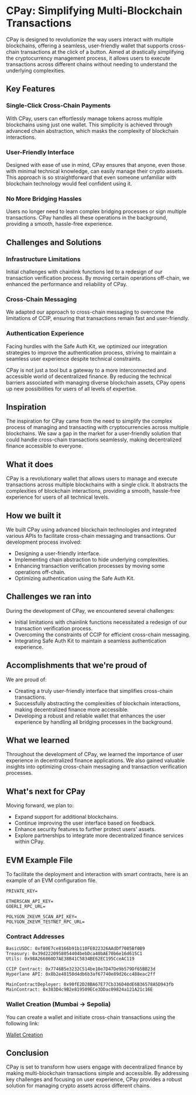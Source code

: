 # CPay: Simplifying Multi-Blockchain Transactions

CPay is designed to revolutionize the way users interact with multiple blockchains, offering a seamless, user-friendly wallet that supports cross-chain transactions at the click of a button. Aimed at drastically simplifying the cryptocurrency management process, it allows users to execute transactions across different chains without needing to understand the underlying complexities.

## Key Features

### Single-Click Cross-Chain Payments
With CPay, users can effortlessly manage tokens across multiple blockchains using just one wallet. This simplicity is achieved through advanced chain abstraction, which masks the complexity of blockchain interactions.

### User-Friendly Interface
Designed with ease of use in mind, CPay ensures that anyone, even those with minimal technical knowledge, can easily manage their crypto assets. This approach is so straightforward that even someone unfamiliar with blockchain technology would feel confident using it.

### No More Bridging Hassles
Users no longer need to learn complex bridging processes or sign multiple transactions. CPay handles all these operations in the background, providing a smooth, hassle-free experience.

## Challenges and Solutions

### Infrastructure Limitations
Initial challenges with chainlink functions led to a redesign of our transaction verification process. By moving certain operations off-chain, we enhanced the performance and reliability of CPay.

### Cross-Chain Messaging
We adapted our approach to cross-chain messaging to overcome the limitations of CCIP, ensuring that transactions remain fast and user-friendly.

### Authentication Experience
Facing hurdles with the Safe Auth Kit, we optimized our integration strategies to improve the authentication process, striving to maintain a seamless user experience despite technical constraints.

CPay is not just a tool but a gateway to a more interconnected and accessible world of decentralized finance. By reducing the technical barriers associated with managing diverse blockchain assets, CPay opens up new possibilities for users of all levels of expertise.


## Inspiration
The inspiration for CPay came from the need to simplify the complex process of managing and transacting with cryptocurrencies across multiple blockchains. We saw a gap in the market for a user-friendly solution that could handle cross-chain transactions seamlessly, making decentralized finance accessible to everyone.

## What it does
CPay is a revolutionary wallet that allows users to manage and execute transactions across multiple blockchains with a single click. It abstracts the complexities of blockchain interactions, providing a smooth, hassle-free experience for users of all technical levels.

## How we built it
We built CPay using advanced blockchain technologies and integrated various APIs to facilitate cross-chain messaging and transactions. Our development process involved:
- Designing a user-friendly interface.
- Implementing chain abstraction to hide underlying complexities.
- Enhancing transaction verification processes by moving some operations off-chain.
- Optimizing authentication using the Safe Auth Kit.

## Challenges we ran into
During the development of CPay, we encountered several challenges:
- Initial limitations with chainlink functions necessitated a redesign of our transaction verification process.
- Overcoming the constraints of CCIP for efficient cross-chain messaging.
- Integrating Safe Auth Kit to maintain a seamless authentication experience.

## Accomplishments that we're proud of
We are proud of:
- Creating a truly user-friendly interface that simplifies cross-chain transactions.
- Successfully abstracting the complexities of blockchain interactions, making decentralized finance more accessible.
- Developing a robust and reliable wallet that enhances the user experience by handling all bridging processes in the background.

## What we learned
Throughout the development of CPay, we learned the importance of user experience in decentralized finance applications. We also gained valuable insights into optimizing cross-chain messaging and transaction verification processes.

## What's next for CPay
Moving forward, we plan to:
- Expand support for additional blockchains.
- Continue improving the user interface based on feedback.
- Enhance security features to further protect users' assets.
- Explore partnerships to integrate more decentralized finance services within CPay.

## EVM Example File

To facilitate the deployment and interaction with smart contracts, here is an example of an EVM configuration file.

```plaintext
PRIVATE_KEY=

ETHERSCAN_API_KEY=
GOERLI_RPC_URL=

POLYGON_ZKEVM_SCAN_API_KEY=
POLYGON_ZKEVM_TESTNET_RPC_URL=
```

### Contract Addresses

```plaintext
BasicUSDC: 0xf80E7ce8166b91b110FE022326AAdDf7085Bf0B9
Treasury: 0x39d2220958054404bebDca40bAE70b6e16d615C1
Utils: 0x98A266860D7AE38B41C5834BE62EC195CceAC119

CCIP Contract: 0x7746B5e3232C514be10e7D47De9b579Df65BB23d
Hyperlane API: 0x8b2e48150d4db6b3af67740e89d26cc488eac2ff

MainContractDeployer: 0x90fE2D28BA67E77Cb336D40dE6B36578A5D943fb
MainContract: 0x383D4c9B2e819509ECe3DDac09824a121A21c16E
```

### Wallet Creation (Mumbai -> Sepolia)

You can create a wallet and initiate cross-chain transactions using the following link:

[Wallet Creation](https://ccip.chain.link/msg/0xf13e93aa3fc4f80d16c078e14d2160c859ce74964c9ba6847c7f953d6e7d4ea0)

## Conclusion

CPay is set to transform how users engage with decentralized finance by making multi-blockchain transactions simple and accessible. By addressing key challenges and focusing on user experience, CPay provides a robust solution for managing crypto assets across different chains.